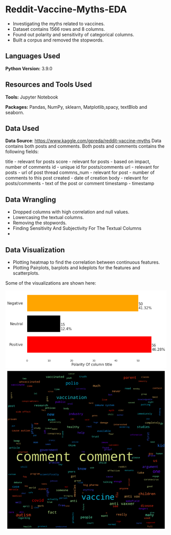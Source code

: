 # Reddit-Vaccine-Myths-EDA

* Investigating the myths related to vaccines.
* Dataset contains 1566 rows and 8 columns.
* Found out polarity and sensitivity of categorical columns.
* Built a corpus and removed the stopwords.

## Languages Used 
**Python Version:** 3.9.0

## Resources and Tools Used
**Tools:** Jupyter Notebook

**Packages:** Pandas, NumPy, sklearn, Matplotlib,spacy, textBlob and seaborn.

## Data Used
**Data Source**: https://www.kaggle.com/gpreda/reddit-vaccine-myths
Data contains both posts and comments.
Both posts and comments contains the following fields:

title - relevant for posts
score - relevant for posts - based on impact, number of comments
id - unique id for posts/comments
url - relevant for posts - url of post thread
commns_num - relevant for post - number of comments to this post
created - date of creation
body - relevant for posts/comments - text of the post or comment
timestamp - timestamp

## Data Wrangling 
*  Dropped columns with high correlation and null values.
*  Lowercasing the textual columns.
*  Removing the stopwords.
*  Finding Sensitivity And Subjectivity For The Textual Columns
*  
## Data Visualization
* Plotting heatmap to find the correlation between continuous features.
* Plotting Pairplots, barplots and kdeplots for the features and scatterplots.

Some of the visualizations are shown here:

![alt text](https://github.com/fahadmehfooz/Reddit-Vaccine-Myths-EDA/blob/main/images/__results___74_0.png)
![alt text](https://github.com/fahadmehfooz/Reddit-Vaccine-Myths-EDA/blob/main/images/__results___80_1.png)


